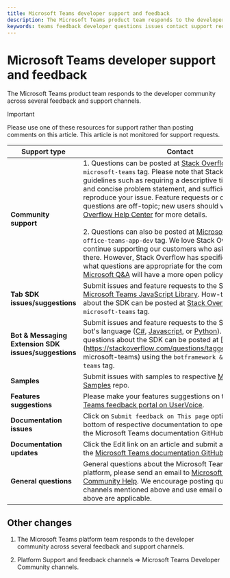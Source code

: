 ```yaml
---
title: Microsoft Teams developer support and feedback
description: The Microsoft Teams product team responds to the developer community across several feedback and support channels.
keywords: teams feedback developer questions issues contact support request bugs contributions 
---
```


# Microsoft Teams developer support and feedback

The Microsoft Teams product team responds to the developer community across several feedback and support channels.

> [!IMPORTANT]
> Please use one of these resources for support rather than posting comments on this article. This article is not monitored
> for support requests.

|            <strong>Support type</strong>            |               <strong>Contact</strong>                                                                                  |
|-----------------------------------------------------|---------------------------------------------------------------------------------------------------------------------------------------------------------------------------------------------------------------------------------------------------------------------------------------------------------------------------------------------------------------------------------------------------------------------------------------------------------------------------------------------------|
|         <strong>Community support</strong>          | 1. Questions can be posted at [Stack Overflow](https://stackoverflow.com/questions/tagged/microsoft-teams) using the `microsoft-teams` tag. Please note that Stack Overflow has guidelines such as requiring a descriptive title, a complete and concise problem statement, and sufficient details to reproduce your issue. Feature requests or overly broad questions are off-topic; new users should visit the [Stack Overflow Help Center](https://stackoverflow.com/help/how-to-ask) for more details.<br/><br/> 2. Questions can also be posted at [Microsoft Q&A](../answers/topics/office-teams-app-dev.html) using the `office-teams-app-dev` tag. We love Stack Overflow. We will continue supporting our customers who ask questions there. However, Stack Overflow has specific criteria about what questions are appropriate for the community and [Microsoft Q&A](../answers/topics/office-teams-app-dev.html) will have a more open policy regarding this.                                                            |
|        <strong>Tab SDK issues/suggestions</strong>        |  Submit issues and feature requests to the SDK repo for [Microsoft Teams JavaScript Library](https://github.com/OfficeDev/microsoft-teams-library-js). How-to questions about the SDK can be posted at [Stack Overflow](https://stackoverflow.com/questions/tagged/microsoft-teams) using the `microsoft-teams` tag.                                                                                                                                                                                                                       |
|            <strong>Bot & Messaging Extension SDK issues/suggestions</strong>             |       Submit issues and feature requests to the SDK repo for your bot's language ([C#](https://github.com/Microsoft/botbuilder-dotnet/), [Javascript](https://github.com/Microsoft/botbuilder-js), or [Python](https://github.com/Microsoft/botbuilder-python)). How-to questions about the SDK can be posted at [Stack Overflow](https://stackoverflow.com/questions/tagged/botframework microsoft-teams) using the `botframework & microsoft-teams` tag.                                                                                            |
| <strong>Samples</strong> |             Submit issues with samples to respective [Microsoft Teams Samples](../microsoftteams/platform/tutorials/code-samples) repo.                                                                                                                                                                                            |
| <strong>Features suggestions</strong>             |      Please make your features suggestions on the [Microsoft Teams feedback portal on UserVoice](https://microsoftteams.uservoice.com/forums/555103-public-preview/category/182881-developer-platform).                                                                                                                                                            |
|        <strong>Documentation issues</strong>        |                                                                                                                                                                      Click on `Submit feedback on This page` option available at bottom of respective documentation to open an [issue](https://github.com/MicrosoftDocs/msteams-docs/issues) on the Microsoft Teams documentation GitHub repo.                                                                                                                                                                      |
|       <strong>Documentation updates</strong>        | Click the Edit link on an article and submit a pull request to the [Microsoft Teams documentation GitHub](https://github.com/MicrosoftDocs/msteams-docs) repo.                                                                                                                                                                      |
|          <strong>General questions</strong>           |          General questions about the Microsoft Teams developer platform, please send an email to [Microsoft Teams Community Help](mailto:microsoftteamsdev@microsoft.com). We encourage posting questions on channels mentioned above and use email only if none of the above are applicable.                                                                                                                                                                                                            |
## Other changes
1. The Microsoft Teams platform team responds to the developer community across several feedback and support channels.

2. Platform Support and feedback channels => Microsoft Teams Developer Community channels.
